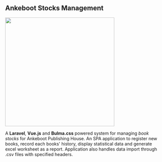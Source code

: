 ## Ankeboot Stocks Management

<img width="350" height="350" src="https://contemporarynights.com/wp-content/uploads/2020/10/LOGO-08-768x768.jpg"/>

A **Laravel**, **Vue.js** and **Bulma.css** powered system for managing *book stocks* for Ankeboot Publishing House. An SPA application to register new books, record each books' history, display statistical data and generate excel worksheet as a report. Application also handles data import through .csv files with specified headers. 
